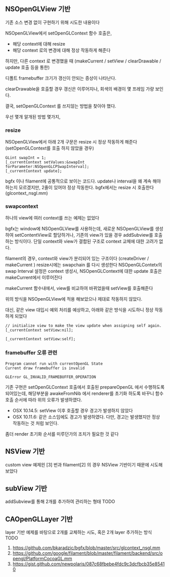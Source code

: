 ## NSOpenGLView 기반

기존 소스 변경 없이 구현하기 위해 시도한 내용이다

NSOpenGLView에서 setOpenGLContext 함수 호출은,

- 해당 context에 대해 resize
- 해당 context 로의 변경에 대해 정상 작동하게 해준다

하지만, 다른 context 로 변경했을 때 (makeCurrent / setView / clearDrawable / update 호출 등을 통한)

디폴트 framebuffer 크기가 갱신이 안되는 증상이 나타난다.

clearDrawable을 호출할 경우 갱신은 이루어지나, 회색의 배경이 몇 프레임 가량 보인다.

결국, setOpenGLContext 를 쓰지않는 방법을 찾아야 했다.

우선 몇개 알개된 방법 몇가지,

### resize

NSOpenGLView에서 아래 2개 구문은 resize 시 정상 작동하게 해준다
(setOpenGLContext를 호출 하지 않았을 경우)

```
GLint swapInt = 1;
[_currentContext setValues:&swapInt forParameter:NSOpenGLCPSwapInterval];
[_currentContext update];
```

bgfx 이나 filament에 공통적으로 보이는 코드다.
update나 interval을 왜 계속 해야하는지 모르겠지만, 
2줄이 있어야 정상 작동한다. bgfx에서는 resize 시 호출한다 (glcontext_nsgl.mm)

### swapcontext

하나의 view에 여러 context를 쓰는 예제는 없었다

bgfx는 window에 NSOpenGLView를 사용하는데,
새로운 NSOpenGLView를 생성하여 setContentView로 할당하거나,
기존의 view가 있을 경우 addSubview를 호출하는 방식이다.
단일 context와 view가 결합된 구조로 context 교체에 대한 고려가 없다.

filament의 경우, context와 view가 분리되어 있는 구조이다 (createDriver / makeCurrent )
resize시에는 swapchain 를 다시 생성한다
NSOpenGLContetx의 swap Interval 설정은 context 생성시, 
NSOpenGLContext에 대한 update 호출은 makeCurrent에서 이루어진다

makeCurrent 함수내에서, view를 비교하여 바뀌었을때 setView를 호출해준다

위의 방식을 NSOpenGLView에 적용 해보았으나 제대로 작동하지 않았다.

대신, 같은 view 대입시 예외 처리를 예상하고, 아래와 같은 방식을 시도하니
정상 작동하게 되었다

```
// initialize view to make the view update when assigning self again.
[_currentContext setView:nil];

[_currentContext setView:self];
```


### framebuffer 오류 관련

```
Program cannot run with currentOpenGL State
Current draw framebuffer is invalid

GLError GL_INVALID_FRAMEBUFFER_OPERATION
```

기존 구현은 setOpenGLContext 호출에서 호출된 prepareOpenGL 에서 수행하도록 되어있는데,
해당부분을 awakeFromNib 에서 renderer를 초기화 하도록 바꾸니
함수 호출 순서에 따라 위의 오류가 발생하였다.

- OSX 10.14.5: setView 이후 호출할 경우 경고가 발생하지 않았다
- OSX 10.11.6: 같은 소스임에도 경고가 발생하였다. 다만, 경고는 발생했지만 정상 작동하는 것 처럼 보인다.

좀더 render 초기화 순서를 미루던가의 조치가 필요한 것 같다


## NSView 기반

custom view 예제읜 [3] 번과 filament[2] 의 경우 NSView 기반이기 때문에 시도해 보았다


## subView 기반

addSubview를 통해 2개를 추가하여 관리하는 형태
TODO

## CAOpenGLLayer 기반

layer 기반 예제를 바탕으로 2개를 교체하는 시도, 혹은 2개 layer 추가하는 방식
TODO

1. https://github.com/bkaradzic/bgfx/blob/master/src/glcontext_nsgl.mm
2. https://github.com/google/filament/blob/master/filament/backend/src/opengl/PlatformCocoaGL.mm
3. https://gist.github.com/newpolaris/087c68fbebe4fdc9c3dcfbcb35e85410

